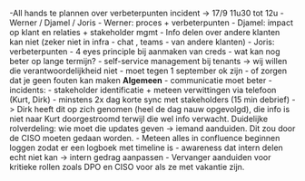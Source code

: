 -All hands te plannen over verbeterpunten incident -> 17/9 11u30 tot 12u
	- Werner / Djamel / Joris
	- Werner: proces + verbeterpunten
	- Djamel: impact op klant en relaties + stakeholder mgmt
		- Info delen over andere klanten kan niet (zeker niet in infra - chat , teams - van andere klanten)
	- Joris: verbeterpunten
		- 4 eyes principle bij aanmaken van creds
		- wat kan nog beter op lange termijn?
			- self-service management bij tenants -> wij willen die verantwoordelijkheid niet
				- moet tegen 1 september ok zijn
			- of zorgen dat je geen fouten kan maken
**Algemeen**
	- communicatie moet beter
		-  incidents: 
				- stakeholder identificatie + meteen verwittingen via telefoon (Kurt, Dirk)
				- minstens 2x dag korte sync met stakeholders (15 min debrief) -> Dirk heeft dit op zich genomen (heel de dag nauw opgevolgd), die info is niet naar Kurt doorgestroomd terwijl die wel info verwacht. Duidelijke rolverdeling: wie moet die updates geven -> iemand aanduiden. Dit zou door de CISO moeten gedaan worden.
				- Meteen alles in confluence beginnen loggen zodat er een logboek met timeline is
				- awareness dat intern delen echt niet kan -> intern gedrag aanpassen
				- Vervanger aanduiden voor kritieke rollen zoals DPO en CISO voor als ze met vakantie zijn.